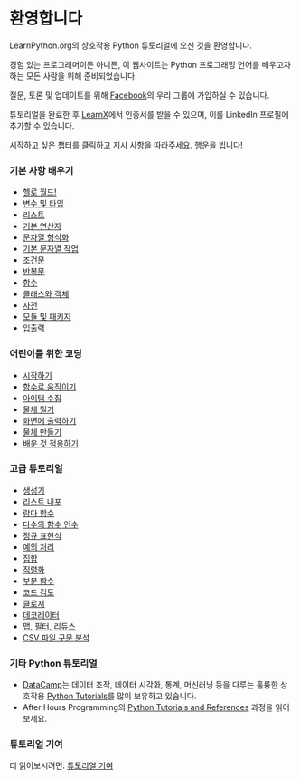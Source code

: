 # 환영합니다

LearnPython.org의 상호작용 Python 튜토리얼에 오신 것을 환영합니다.

경험 있는 프로그래머이든 아니든, 이 웹사이트는 Python 프로그래밍 언어를 배우고자 하는 모든 사람을 위해 준비되었습니다.<br>

질문, 토론 및 업데이트를 위해 <a href="http://www.facebook.com/groups/180708015327157/">Facebook</a>의 우리 그룹에 가입하실 수 있습니다.

튜토리얼을 완료한 후 [LearnX](https://www.learnx.org)에서 인증서를 받을 수 있으며, 이를 LinkedIn 프로필에 추가할 수 있습니다.

시작하고 싶은 챕터를 클릭하고 지시 사항을 따라주세요. 행운을 빕니다!<br>


### 기본 사항 배우기

- [헬로 월드!](Hello,%20World!)
- [변수 및 타입](Variables%20and%20Types)
- [리스트](Lists)
- [기본 연산자](Basic%20Operators)
- [문자열 형식화](String%20Formatting)
- [기본 문자열 작업](Basic%20String%20Operations)
- [조건문](Conditions)
- [반복문](Loops)
- [함수](Functions)
- [클래스와 객체](Classes%20and%20Objects)
- [사전](Dictionaries)
- [모듈 및 패키지](Modules%20and%20Packages)
- [입출력](Input%20and%20Output)


### 어린이를 위한 코딩

- [시작하기](https://codingforkids.io/play/python/intro-level1)
- [함수로 움직이기](https://codingforkids.io/play/python/intro-level2)
- [아이템 수집](https://codingforkids.io/play/python/intro-level3)
- [물체 밀기](https://codingforkids.io/play/python/intro-level4)
- [화면에 출력하기](https://codingforkids.io/play/python/intro-level5)
- [물체 만들기](https://codingforkids.io/play/python/intro-level6)
- [배운 것 적용하기](https://codingforkids.io/play/python/intro-level7)


### 고급 튜토리얼

- [생성기](Generators)
- [리스트 내포](List%20Comprehensions)
- [람다 함수](Lambda%20functions)
- [다수의 함수 인수](Multiple%20Function%20Arguments)
- [정규 표현식](Regular%20Expressions)
- [예외 처리](Exception%20Handling)
- [집합](Sets)
- [직렬화](Serialization)
- [부분 함수](Partial%20functions)
- [코드 검토](Code%20Introspection)
- [클로저](Closures)
- [데코레이터](Decorators)
- [맵, 필터, 리듀스](Map,%20Filter,%20Reduce)
- [CSV 파일 구문 분석](Parsing%20CSV%20Files)

### 기타 Python 튜토리얼

- [DataCamp](https://datacamp.pxf.io/c/67577/1012793/13294?sharedId=learnpython.org)는 데이터 조작, 데이터 시각화, 통계, 머신러닝 등을 다루는 훌륭한 상호작용 [Python Tutorials](https://datacamp.pxf.io/c/67577/1012793/13294?sharedId=learnpython.org)를 많이 보유하고 있습니다.
- After Hours Programming의 [Python Tutorials and References](http://www.afterhoursprogramming.com/index.php?article=181) 과정을 읽어보세요.

### 튜토리얼 기여

더 읽어보시려면: [튜토리얼 기여](Contributing%20Tutorials)